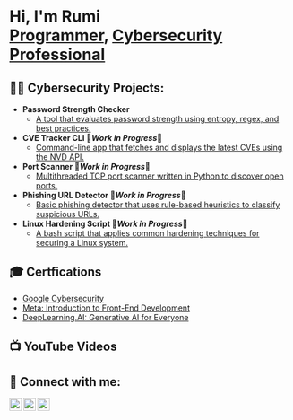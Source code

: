 <h1>Hi, I'm Rumi <br/><a href="https://github.com/blvckcvbe?tab=repositories">Programmer</a>, <a href="https://rumi-six.vercel.app/#home">Cybersecurity Professional</a> </h1>

<h2>👨‍💻 Cybersecurity Projects:</h2>

- <b>Password Strength Checker</b>
  - [A tool that evaluates password strength using entropy, regex, and best practices.](https://github.com/blvckcvbe/password-strength-checker)
- <b>CVE Tracker CLI 🚧*Work in Progress*🚧</b>
  - [Command-line app that fetches and displays the latest CVEs using the NVD API.](https://github.com/blvckcvbe/cve-tracker-cli)
- <b>Port Scanner 🚧*Work in Progress*🚧</b>
  - [Multithreaded TCP port scanner written in Python to discover open ports.](https://github.com/blvckcvbe/simple-port-scanner)
- <b>Phishing URL Detector 🚧*Work in Progress*🚧</b>
  - [Basic phishing detector that uses rule-based heuristics to classify suspicious URLs.](https://github.com/blvckcvbe/phishing-url-detector)
- <b>Linux Hardening Script 🚧*Work in Progress*🚧</b>
  - [A bash script that applies common hardening techniques for securing a Linux system.](https://github.com/blvckcvbe/linux-hardening-script)
 
<h2>🎓 Certfications</h2>

- [Google Cybersecurity](https://coursera.org/share/261055a30fc3abf3c33b3d8cb0fc2356)
- [Meta: Introduction to Front-End Development](https://coursera.org/share/f99c483be041d8d5c994cef9bf9a9e44)
- [DeepLearning.AI: Generative AI for Everyone](https://coursera.org/share/c9c9ee3e370664cf819db268f9ec54cf)


<h2>📺 YouTube Videos</h2>
<!--
- [How to get into Cybersecurity Starting From Zero](https://www.youtube.com/watch?v=a83ASGn_V_s)
- [A Day in the Life of a Cybersecurity Anayst](https://www.youtube.com/watch?v=uHy3oM7NnoU)
- [How to Create a KeyLogger (C#)](https://www.youtube.com/watch?v=N-L9hklSlNk)
- [Ransomware Demonstration (C#)](https://www.youtube.com/watch?v=OfvdQeh79s0)
- [Is WGU Legit?](https://www.youtube.com/watch?v=E2MwRWxDBkA)
-->
<h2> 🤳 Connect with me:</h2>

[<img align="left" alt="blvckcvbe | YouTube" width="22px" src="https://cdn.jsdelivr.net/npm/simple-icons@v3/icons/youtube.svg" />][youtube]
[<img align="left" alt="blvckcvbe | Twitter" width="22px" src="https://cdn.jsdelivr.net/npm/simple-icons@v3/icons/twitter.svg" />][twitter]
[<img align="left" alt="blvckcvbe | Twitter" width="22px" src="https://cdn.jsdelivr.net/npm/simple-icons@v3/icons/discord.svg" />][discord]


[twitter]: https://twitter.com/rumiidev
[youtube]: https://www.youtube.com/@vforvim
[discord]: https://discordapp.com/users/1317633478484955207

